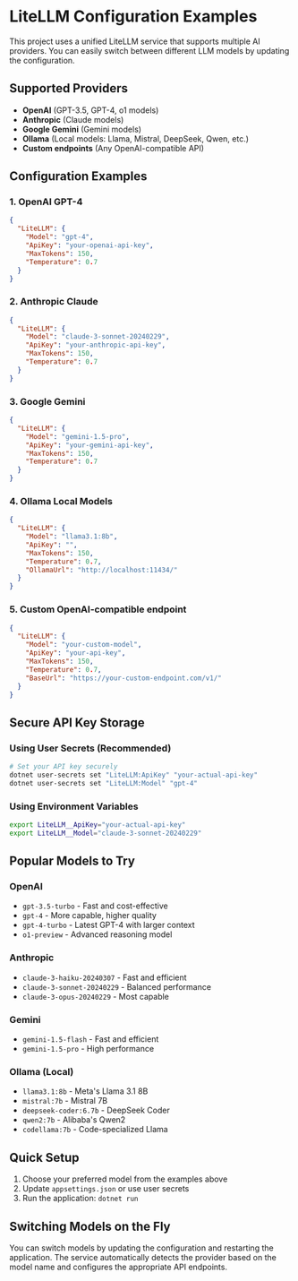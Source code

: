 # LiteLLM Configuration Examples

This project uses a unified LiteLLM service that supports multiple AI providers. You can easily switch between different LLM models by updating the configuration.

## Supported Providers

- **OpenAI** (GPT-3.5, GPT-4, o1 models)
- **Anthropic** (Claude models)
- **Google Gemini** (Gemini models)
- **Ollama** (Local models: Llama, Mistral, DeepSeek, Qwen, etc.)
- **Custom endpoints** (Any OpenAI-compatible API)

## Configuration Examples

### 1. OpenAI GPT-4
```json
{
  "LiteLLM": {
    "Model": "gpt-4",
    "ApiKey": "your-openai-api-key",
    "MaxTokens": 150,
    "Temperature": 0.7
  }
}
```

### 2. Anthropic Claude
```json
{
  "LiteLLM": {
    "Model": "claude-3-sonnet-20240229",
    "ApiKey": "your-anthropic-api-key",
    "MaxTokens": 150,
    "Temperature": 0.7
  }
}
```

### 3. Google Gemini
```json
{
  "LiteLLM": {
    "Model": "gemini-1.5-pro",
    "ApiKey": "your-gemini-api-key",
    "MaxTokens": 150,
    "Temperature": 0.7
  }
}
```

### 4. Ollama Local Models
```json
{
  "LiteLLM": {
    "Model": "llama3.1:8b",
    "ApiKey": "",
    "MaxTokens": 150,
    "Temperature": 0.7,
    "OllamaUrl": "http://localhost:11434/"
  }
}
```

### 5. Custom OpenAI-compatible endpoint
```json
{
  "LiteLLM": {
    "Model": "your-custom-model",
    "ApiKey": "your-api-key",
    "MaxTokens": 150,
    "Temperature": 0.7,
    "BaseUrl": "https://your-custom-endpoint.com/v1/"
  }
}
```

## Secure API Key Storage

### Using User Secrets (Recommended)
```bash
# Set your API key securely
dotnet user-secrets set "LiteLLM:ApiKey" "your-actual-api-key"
dotnet user-secrets set "LiteLLM:Model" "gpt-4"
```

### Using Environment Variables
```bash
export LiteLLM__ApiKey="your-actual-api-key"
export LiteLLM__Model="claude-3-sonnet-20240229"
```

## Popular Models to Try

### OpenAI
- `gpt-3.5-turbo` - Fast and cost-effective
- `gpt-4` - More capable, higher quality
- `gpt-4-turbo` - Latest GPT-4 with larger context
- `o1-preview` - Advanced reasoning model

### Anthropic
- `claude-3-haiku-20240307` - Fast and efficient
- `claude-3-sonnet-20240229` - Balanced performance
- `claude-3-opus-20240229` - Most capable

### Gemini
- `gemini-1.5-flash` - Fast and efficient
- `gemini-1.5-pro` - High performance

### Ollama (Local)
- `llama3.1:8b` - Meta's Llama 3.1 8B
- `mistral:7b` - Mistral 7B
- `deepseek-coder:6.7b` - DeepSeek Coder
- `qwen2:7b` - Alibaba's Qwen2
- `codellama:7b` - Code-specialized Llama

## Quick Setup

1. Choose your preferred model from the examples above
2. Update `appsettings.json` or use user secrets
3. Run the application: `dotnet run`

## Switching Models on the Fly

You can switch models by updating the configuration and restarting the application. The service automatically detects the provider based on the model name and configures the appropriate API endpoints.
